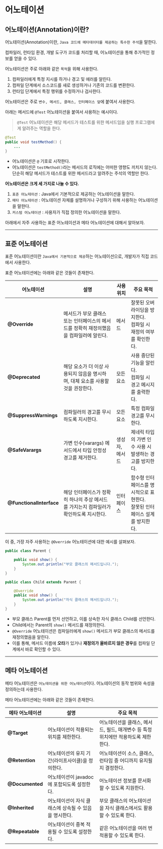 # 어노테이션

## 어노테이션(Annotation)이란?

어노테이션(Annotation)이란, `Java 코드에 메타데이터를 제공하는 특수한 주석`을 말한다.

컴파일러, 런타임 환경, 개발 도구가 코드를 처리할 때, 어노테이션을 통해 추가적인 정보를 얻을 수 있다.

어노테이션은 주로 아래와 같은 `목적`을 위해 사용한다.

1. 컴파일러에게 특정 지시를 하거나 경고 및 에러를 알린다.
2. 컴파일 단계에서 소스코드를 새로 생성하거나 기존의 코드를 변환한다.
3. 런타임 단계에서 특정 행위를 수정하거나 검사한다.

어노테이션은 주로 `변수, 메서드, 클래스, 인터페이스 앞`에 붙여서 사용한다.

아래는 메서드에 `@Test` 어노테이션을 붙여서 사용하는 예시이다.

> `@Test` 어노테이션은 해당 메서드가 테스트를 위한 메서드임을 실행 프로그램에게 알려주는 역할을 한다.

```java
@Test
public void testMethod() {
    ...
}
```

- 어노테이션은 `@` 기호로 시작한다.
- 어노테이션은 `testMethod()`라는 메서드의 로직에는 어떠한 영향도 끼치지 않는다. 단순히 해당 메서드가 테스트를 위한 메서드라고 알려주는 주석의 역할만 한다.

**어노테이션은 크게 세 가지로 나눌 수 있다.**

1. `표준 어노테이션` : Java에서 기본적으로 제공하는 어노테이션을 말한다.
2. `메타 어노테이션` : 어노테이션 자체를 설명하거나 구성하기 위해 사용하는 어노테이션을 말한다.
3. `커스텀 어노테이션` : 사용자가 직접 정의한 어노테이션을 말한다.

아래에서 자주 사용하는 표준 어노테이션과 메타 어노테이션에 대해서 알아보자.

---

## 표준 어노테이션

표준 어노테이션이란 `Java에서 기본적으로 제공`하는 어노테이션으로, 개발자가 직접 코드에서 사용한다.

표준 어노테이션에는 아래와 같은 것들이 존재한다.

| **어노테이션**                | **설명**                                           | **사용 위치** | **주요 목적**                                     |
| ------------------------ | ------------------------------------------------ | --------- | --------------------------------------------- |
| **@Override**            | 메서드가 부모 클래스 또는 인터페이스의 메서드를 정확히 재정의했음을 컴파일러에 알린다. | 메서드       | 잘못된 오버라이딩을 방지한다.<br>컴파일 시 재정의 여부를 확인한다.       |
| **@Deprecated**          | 해당 요소가 더 이상 사용되지 않음을 명시하며, 대체 요소를 사용할 것을 권장한다.   | 모든 요소     | 사용 중단된 기능을 알린다.<br>컴파일 시 경고 메시지를 출력한다.        |
| **@SuppressWarnings**    | 컴파일러의 경고를 무시하도록 지시한다.                            | 모든 요소     | 특정 컴파일 경고를 무시한다.                              |
| **@SafeVarargs**         | 가변 인수(varargs) 메서드에서 타입 안정성 경고를 제거한다.            | 생성자, 메서드  | 제네릭 타입의 가변 인수 사용 시 발생하는 경고를 방지한다.             |
| **@FunctionalInterface** | 해당 인터페이스가 정확히 하나의 추상 메서드를 가지는지 컴파일러가 확인하도록 지시한다. | 인터페이스     | 함수형 인터페이스를 명시적으로 표현한다.<br>잘못된 인터페이스 설계를 방지한다. |

이 중, 가장 자주 사용하는 `@Override` 어노테이션에 대한 예시를 살펴보자.

```java
public class Parent {

    public void show() {
        System.out.println("부모 클래스의 메서드입니다.");
    }
}
```

```java
public class Child extends Parent {

    @Override
    public void show() {
        System.out.println("자식 클래스의 메서드입니다.");
    }
}
```

- 부모 클래스 Parent를 먼저 선언하고, 이를 상속한 자식 클래스 Child를 선언한다.
- Child에서는 Parent의 `show()` 메서드를 재정의한다.
- `@Override` 어노테이션은 컴파일러에게 `show()` 메서드가 부모 클래스의 메서드를 재정의했음을 알린다.
- 이를 통해, 메서드 이름에 **오타**가 있거나 **재정의가 올바르지 않은 경우**를 컴파일 단계에서 바로 확인할 수 있다.

---

## 메타 어노테이션

메타 어노테이션은 `어노테이션을 위한 어노테이션`이다. 어노테이션의 동작 범위와 속성을 정의하는데 사용한다.

메타 어노테이션에는 아래와 같은 것들이 존재한다.

| **메타 어노테이션** | **설명**                                              | **주요 목적**                                                |
| ------------------- | ----------------------------------------------------- | ------------------------------------------------------------ |
| **@Target**         | 어노테이션이 적용되는 위치를 제한한다.                | 어노테이션을 클래스, 메서드, 필드, 매개변수 등 특정 위치에만 적용하도록 제한한다. |
| **@Retention**      | 어노테이션의 유지 기간(라이프사이클)을 정의한다.      | 어노테이션이 소스, 클래스, 런타임 중 어디까지 유지될지 결정한다. |
| **@Documented**     | 어노테이션이 javadoc에 포함되도록 설정한다.           | 어노테이션 정보를 문서화할 수 있도록 지원한다.               |
| **@Inherited**      | 어노테이션이 자식 클래스에 상속될 수 있음을 명시한다. | 부모 클래스의 어노테이션을 자식 클래스에서도 활용할 수 있도록 한다. |
| **@Repeatable**     | 어노테이션이 중복 적용될 수 있도록 설정한다.          | 같은 어노테이션을 여러 번 적용할 수 있도록 한다.             |
